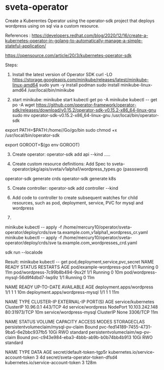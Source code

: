 # sveta-operator
 
Create a Kuberentes Operator using the operator-sdk project that deploys wordpress using on sql via a custom resource.

References : 
    https://developers.redhat.com/blog/2020/12/16/create-a-kubernetes-operator-in-golang-to-automatically-manage-a-simple-stateful-application/               
    
  https://opensource.com/article/20/3/kubernetes-operator-sdk
    


Steps:
1. Install the latest version of Operator SDK
curl -LO https://storage.googleapis.com/minikube/releases/latest/minikube-linux-amd64
sudo yum -y install podman
sudo install minikube-linux-amd64 /usr/local/bin/minikube

2. start minikube:
minikube start
kubectl get po -A
minikube kubectl -- get po -A
wget https://github.com/operator-framework/operator-sdk/releases/download/v0.15.2/operator-sdk-v0.15.2-x86_64-linux-gnu
sudo mv operator-sdk-v0.15.2-x86_64-linux-gnu /usr/local/bin/operator-sdk
 
export PATH=$PATH:/home/<user>/Go/go/bin
sudo chmod +x /usr/local/bin/operator-sdk
 
export GOROOT=$(go env GOROOT)

3. Create operator:
operator-sdk add api --kind .....

4. Create custom resource definitions: Add Spec to sveta-operator/pkg/apis/sveta/v1alpha1/wordpress_types.go (passsword)

operator-sdk generate crds
operator-sdk generate k8s

5. Create controller:
operator-sdk add controller --kind 

6. Add code to controller to create subsequent watches for child resources, such as pod, deployment, service, PVC for mysql and wordpress
7. 
minikube kubectl -- apply -f /home/mercury10/operator/sveta-operator/deploy/crds/sve  ta.example.com_v1alpha1_wordpress_cr.yaml
minikube kubectl -- apply -f /home/mercury10/operator/sveta-operator/deploy/crds/sve  ta.example.com_wordpresses_crd.yaml

sdk run --localode 


Result:
minikube kubectl -- get pod,deployment,service,pvc,secret
NAME                                   READY   STATUS    RESTARTS   AGE
pod/example-wordpress-pod              1/1     Running   0          11m
pod/wordpress-7c99b8b494-9sx2f         1/1     Running   0          10m
pod/wordpress-mysql-56d9f4dbd7-lwp9z   1/1     Running   0          11m

NAME                              READY   UP-TO-DATE   AVAILABLE   AGE
deployment.apps/wordpress         1/1     1            1           10m
deployment.apps/wordpress-mysql   1/1     1            1           11m

NAME                      TYPE        CLUSTER-IP       EXTERNAL-IP   PORT(S)        AGE
service/kubernetes        ClusterIP   10.96.0.1        <none>        443/TCP        4d
service/wordpress         NodePort    10.103.242.148   <none>        80:31973/TCP   10m
service/wordpress-mysql   ClusterIP   None             <none>        3306/TCP       11m

NAME                                   STATUS   VOLUME                                     CAPACITY   ACCESS MODES   STORAGECLAS
persistentvolumeclaim/mysql-pv-claim   Bound    pvc-fed14189-7455-4731-9ba5-6e2bbc937fb5   10Gi       RWO            standard
persistentvolumeclaim/wp-pv-claim      Bound    pvc-c943e984-eba3-4bbb-ab9b-b0b74bb4b913   10Gi       RWO            standard

NAME                                               TYPE                                  DATA   AGE
secret/default-token-tgp5r                         kubernetes.io/service-account-token   3      4d
secret/sveta-operator-token-dfsd4                  kubernetes.io/service-account-token   3      128m
